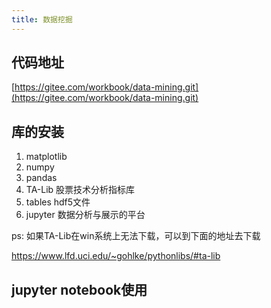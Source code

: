 ```yaml
---
title: 数据挖掘
---
```

## 代码地址

[https://gitee.com/workbook/data-mining.git](https://gitee.com/workbook/data-mining.git)

## 库的安装

1. matplotlib
2. numpy
3. pandas
4. TA-Lib    股票技术分析指标库
5. tables     hdf5文件
6. jupyter    数据分析与展示的平台

ps: 如果TA-Lib在win系统上无法下载，可以到下面的地址去下载

https://www.lfd.uci.edu/~gohlke/pythonlibs/#ta-lib

## jupyter  notebook使用







